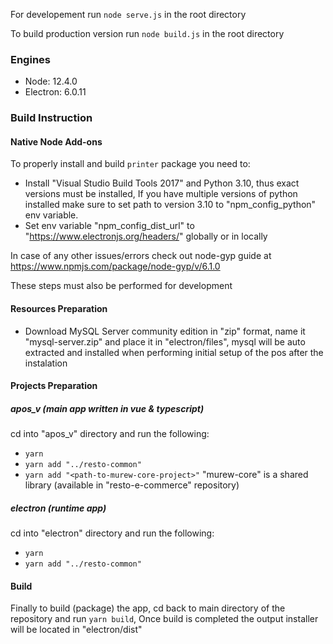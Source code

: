 For developement run `node serve.js` in the root directory

To build production version run `node build.js` in the root directory

### Engines
- Node: 12.4.0
- Electron: 6.0.11



### Build Instruction

#### Native Node Add-ons
To properly install and build `printer` package you need to:
- Install "Visual Studio Build Tools 2017" and Python 3.10, thus exact versions must be installed, If you have multiple versions of python installed make sure to set path to version 3.10 to "npm_config_python" env variable.
- Set env variable "npm_config_dist_url" to "https://www.electronjs.org/headers/" globally or in locally

In case of any other issues/errors check out node-gyp guide at https://www.npmjs.com/package/node-gyp/v/6.1.0

These steps must also be performed for development

#### Resources Preparation
- Download MySQL Server community edition in "zip" format, name it "mysql-server.zip" and place it in "electron/files", mysql will be auto extracted and installed when performing initial setup of the pos after the instalation

#### Projects Preparation

##### apos_v (main app written in vue & typescript)
cd into "apos_v" directory and run the following:
- `yarn`
- `yarn add "../resto-common"`
- `yarn add "<path-to-murew-core-project>"` "murew-core" is a shared library (available in "resto-e-commerce" repository)

##### electron (runtime app)
cd into "electron" directory and run the following:
- `yarn`
- `yarn add "../resto-common"`

#### Build
Finally to build (package) the app, cd back to main directory of the repository and run `yarn build`,
Once build is completed the output installer will be located in "electron/dist"